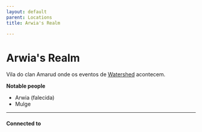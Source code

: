 ```yaml
---
layout: default
parent: Locations
title: Arwia's Realm

---
```

# Arwia's Realm

Vila do clan Amarud onde os eventos de [Watershed](../chapters/Watershed.md) acontecem.

**Notable people**

- Arwia (falecida)
- Mulge 

---
#### Connected to

<!-- QueryToSerialize: LIST without ID "["+ title + "](https://terra-campaigns.github.io/"+ regexreplace(file.path, ".md", "") + ")" + ", from " + regexreplace(file.folder, "nibiru/", "") FROM ([[]]) OR outgoing([[]]) SORT file.folder DESC -->